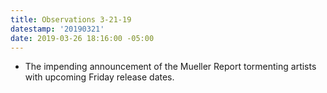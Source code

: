 ```yaml
---
title: Observations 3-21-19
datestamp: '20190321'
date: 2019-03-26 18:16:00 -05:00
---
```


- The impending announcement of the Mueller Report tormenting artists with upcoming Friday release dates.
